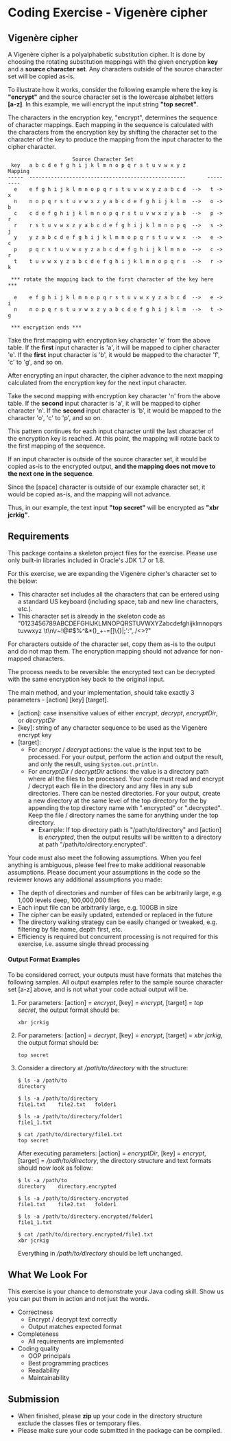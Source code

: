 Coding Exercise - Vigenère cipher
=================================

Vigenère cipher
---------------
A Vigenère cipher is a polyalphabetic substitution cipher.  It is done by choosing the rotating substitution mappings with the given encryption **key** and a **source character set**. Any characters outside of the source character set will be copied as-is.

To illustrate how it works, consider the following example where the key is **"encrypt"** and the source character set is the lowercase alphabet letters **[a-z]**. In this example, we will encrypt the input string **"top secret"**.

The characters in the encryption key, "encrypt", determines the sequence of character mappings.  Each mapping in the sequence is calculated with the characters from the encryption key by shifting the character set to the character of the key to produce the mapping from the input character to the cipher character. 

```text
                     Source Character Set
 key   a b c d e f g h i j k l m n o p q r s t u v w x y z        Mapping
-----  ---------------------------------------------------       ---------
  e    e f g h i j k l m n o p q r s t u v w x y z a b c d  -->   t -> x
  n    n o p q r s t u v w x z y a b c d e f g h i j k l m  -->   o -> b
  c    c d e f g h i j k l m n o p q r s t u v w x z y a b  -->   p -> r
  r    r s t u v w x z y a b c d e f g h i j k l m n o p q  -->   s -> j
  y    y z a b c d e f g h i j k l m n o p q r s t u v w x  -->   e -> c
  p    p q r s t u v w x y z a b c d e f g h i j k l m n o  -->   c -> r
  t    t u v w x y z a b c d e f g h i j k l m n o p q r s  -->   r -> k
 
 *** rotate the mapping back to the first character of the key here ***
  
  e    e f g h i j k l m n o p q r s t u v w x y z a b c d  -->   e -> i
  n    n o p q r s t u v w x z y a b c d e f g h i j k l m  -->   t -> g
   
 *** encryption ends ***

```

Take the first mapping with encryption key character 'e' from the above table. If the **first** input character is 'a', it will be mapped to cipher character 'e'. If the **first** input character is 'b', it would be mapped to the character 'f', 'c' to 'g', and so on.

After encrypting an input character, the cipher advance to the next mapping calculated from the encryption key for the next input character.  

Take the second mapping with encryption key character 'n' from the above table. If the **second** input character is 'a', it will be mapped to cipher character 'n'. If the **second** input character is 'b', it would be mapped to the character 'o', 'c' to 'p', and so on.

This pattern continues for each input character until the last character of the encryption key is reached. At this point, the mapping will rotate back to the first mapping of the sequence.

If an input character is outside of the source character set, it would be copied as-is to the encrypted output, **and the mapping does not move to the next one in the sequence**.

Since the [space] character is outside of our example character set, it would be copied as-is, and the mapping will not advance.

Thus, in our example, the text input **"top secret"** will be encrypted as **"xbr jcrkig"**.

Requirements
------------
This package contains a skeleton project files for the exercise.  Please use only built-in libraries included in Oracle's JDK 1.7 or 1.8.

For this exercise, we are expanding the Vigenère cipher's character set to the below:  
   * This character set includes all the characters that can be entered using a standard US keyboard (including space, tab and new line characters, etc.). 
   * This character set is already in the skeleton code as "0123456789ABCDEFGHIJKLMNOPQRSTUVWXYZabcdefghijklmnopqrstuvwxyz \t\n\r~!@#$%^&*()_+-=[]\\{}|;':\",./<>?"

For characters outside of the character set, copy them as-is to the output and do not map them. The encryption mapping should not advance for non-mapped characters.

The process needs to be reversible: the encrypted text can be decrypted with the same encryption key back to the original input.

The main method, and your implementation, should take exactly 3 parameters - [action] [key] [target].

* [action]: case insensitive values of either *encrypt*, *decrypt*, *encryptDir*, or *decryptDir*
* [key]: string of any character sequence to be used as the Vigenère encrypt key
* [target]: 
     * For *encrypt* / *decrypt* actions: the value is the input text to be processed.  For your output, perform the action and output the result, and only the result, using `System.out.println`.
     * For *encryptDir* / *decryptDir* actions: the value is a directory path where all the files to be processed. Your code must read and encrypt / decrypt each file in the directory and any files in any sub directories. There can be nested directories. For your output, create a new directory at the same level of the top directory for the by appending the top directory name with ".encrypted" or ".decrypted".  Keep the file / directory names the same for anything under the top directory.
       * Example: If top directory path is "/path/to/directory" and [action] is *encrypted*, then the output results will be written to a directory at path "/path/to/directory.encrypted".
 
Your code must also meet the following assumptions.  When you feel anything is ambiguous, please feel free to make additional reasonable assumptions.  Please document your assumptions in the code so the reviewer knows any additional assumptions you made:
* The depth of directories and number of files can be arbitrarily large, e.g. 1,000 levels deep, 100,000,000 files
* Each input file can be arbitrarily large, e.g. 100GB in size
* The cipher can be easily updated, extended or replaced in the future
* The directory walking strategy can be easily changed or tweaked, e.g. filtering by file name, depth first, etc.
* Efficiency is required but concurrent processing is not required for this exercise, i.e. assume single thread processing

#### Output Format Examples

To be considered correct, your outputs must have formats that matches the following samples. All output examples refer to the sample source character set [a-z] above, and is not what your code actual output will be.

1. For parameters: [action] = *encrypt*, [key] = *encrypt*, [target] = *top secret*, the output format should be:
   ```
   xbr jcrkig
   ```
2. For parameters: [action] = *decrypt*, [key] = *encrypt*, [target] = *xbr jcrkig*, the output format should be:
   ```
   top secret
   ```
3. Consider a directory at */path/to/directory* with the structure:
   ```
   $ ls -a /path/to
   directory
    
   $ ls -a /path/to/directory
   file1.txt    file2.txt   folder1
    
   $ ls -a /path/to/directory/folder1
   file1_1.txt
    
   $ cat /path/to/directory/file1.txt
   top secret
   ```
   
   After executing parameters: [action] = *encryptDir*, [key] = *encrypt*, [target] = */path/to/directory*, the directory structure and text formats should now look as follow:
   ```
   $ ls -a /path/to
   directory    directory.encrypted
    
   $ ls -a /path/to/directory.encrypted
   file1.txt    file2.txt   folder1
    
   $ ls -a /path/to/directory.encrypted/folder1
   file1_1.txt
    
   $ cat /path/to/directory.encrypted/file1.txt
   xbr jcrkig
   ```
   
   Everything in */path/to/directory* should be left unchanged.


What We Look For
----------------
This exercise is your chance to demonstrate your Java coding skill.  Show us you can put them in action and not just the words.

* Correctness
  * Encrypt / decrypt text correctly
  * Output matches expected format
* Completeness
  * All requirements are implemented
* Coding quality
  * OOP principals
  * Best programming practices
  * Readability
  * Maintainability


Submission
----------
* When finished, please **zip** up your code in the directory structure exclude the classes files or temporary files.
* Please make sure your code submitted in the package can be compiled.

